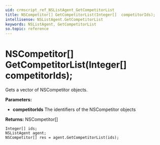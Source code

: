 ```yaml
---
uid: crmscript_ref_NSListAgent_GetCompetitorList
title: NSCompetitor[] GetCompetitorList(Integer[]  competitorIds);
intellisense: NSListAgent.GetCompetitorList
keywords: NSListAgent, GetCompetitorList
so.topic: reference
---
```


# NSCompetitor[] GetCompetitorList(Integer[]  competitorIds);

Gets a vector of NSCompetitor objects.

**Parameters:**
 - **competitorIds** The identifiers of the NSCompetitor objects

**Returns:** NSCompetitor[]

```crmscript
Integer[] ids;
NSListAgent agent;
NSCompetitor[] res = agent.GetCompetitorList(ids);
```

